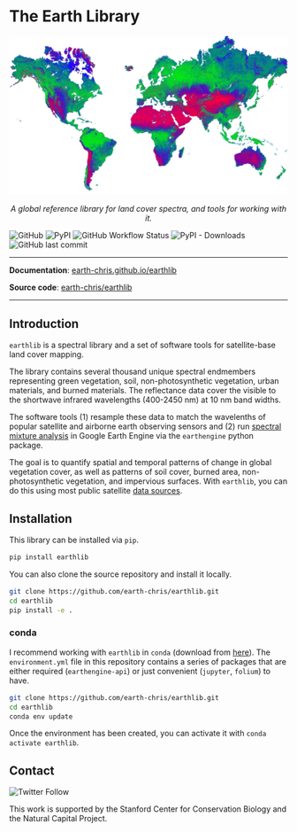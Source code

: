 # The Earth Library

<img src="docs/img/earth-unmixed.png">

<p align="center">
  <em>A global reference library for land cover spectra, and tools for working with it.</em>
</p>

![GitHub](https://img.shields.io/github/license/earth-chris/earthlib)
![PyPI](https://img.shields.io/pypi/v/earthlib)
![GitHub Workflow Status](https://img.shields.io/github/workflow/status/earth-chris/earthlib/docs)
![PyPI - Downloads](https://img.shields.io/pypi/dm/earthlib)
![GitHub last commit](https://img.shields.io/github/last-commit/earth-chris/earthlib)


---

**Documentation**: [earth-chris.github.io/earthlib](https://earth-chris.github.io/earthlib)

**Source code**: [earth-chris/earthlib](https://github.com/earth-chris/earthlib)

---

## Introduction

`earthlib` is a spectral library and a set of software tools for satellite-base land cover mapping.

The library contains several thousand unique spectral endmembers representing green vegetation, soil, non-photosynthetic vegetation, urban materials, and burned materials. The reflectance data cover the visible to the shortwave infrared wavelengths (400-2450 nm) at 10 nm band widths.

The software tools (1) resample these data to match the wavelenths of popular satellite and airborne earth observing sensors and (2) run [spectral mixture analysis](docs/introduction.md) in Google Earth Engine via the `earthengine` python package.

The goal is to quantify spatial and temporal patterns of change in global vegetation cover, as well as patterns of soil cover, burned area, non-photosynthetic vegetation, and impervious surfaces. With `earthlib`, you can do this using most public satellite [data sources](docs/sources.md).


## Installation

This library can be installed via `pip`.

```bash
pip install earthlib
```

You can also clone the source repository and install it locally.

```bash
git clone https://github.com/earth-chris/earthlib.git
cd earthlib
pip install -e .
```

### conda

I recommend working with `earthlib` in `conda` (download from [here](https://docs.conda.io/en/latest/miniconda.html)). The `environment.yml` file in this repository contains a series of packages that are either required (`earthengine-api`) or just convenient (`jupyter`, `folium`) to have.

```bash
git clone https://github.com/earth-chris/earthlib.git
cd earthlib
conda env update
```

Once the environment has been created, you can activate it with `conda activate earthlib`.


## Contact

![Twitter Follow](https://img.shields.io/twitter/follow/earth_chris)

This work is supported by the Stanford Center for Conservation Biology and the Natural Capital Project.
